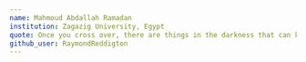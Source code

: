 ```yaml
---
name: Mahmoud Abdallah Ramadan
institution: Zagazig University, Egypt
quote: Once you cross over, there are things in the darkness that can keep your heart from ever feeling the light again.
github_user: RaymondReddigton
---
```

